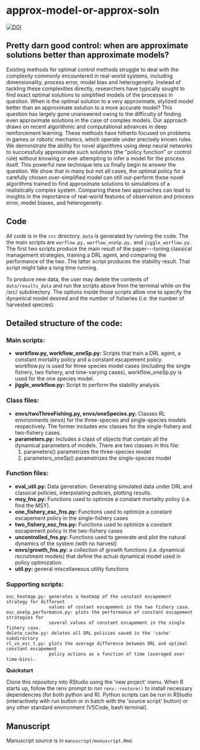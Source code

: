 # approx-model-or-approx-soln



[![DOI](https://zenodo.org/badge/572256056.svg)](https://zenodo.org/badge/latestdoi/572256056) 




## Pretty darn good control: when are approximate solutions better than approximate models?


Existing methods for optimal control methods struggle to deal with the
complexity commonly encountered in real-world systems, including
dimensionality, process error, model bias and heterogeneity.  Instead
of tackling these complexities directly, researchers have typically
sought to find exact optimal solutions to simplified models of the
processes in question. When is the optimal solution to a very
approximate, stylized model better than an approximate solution to a
more accurate model? This question has largely gone unanswered owing
to the difficulty of finding even approximate solutions in the case of
complex models.  Our approach draws on recent algorithmic and
computational advances in deep reinforcement learning. These methods
have hitherto focused on problems in games or robotic mechanics, which
operate under precisely known rules. We demonstrate the ability for
novel algorithms using deep neural networks to successfully
approximate such solutions (the "policy function" or control rule)
without knowing or ever attempting to infer a model for the process
itself. This powerful new technique lets us finally begin to answer
the question. We show that in many but not all cases, the optimal
policy for a carefully chosen over-simplified model can still
out-perform these novel algorithms trained to find approximate
solutions to simulations of a realistically complex system. Comparing
these two approaches can lead to insights in the importance of
real-world features of observation and process error, model biases,
and heterogeneity.

## Code

All code is in the `src` directory. `data` is generated by running the code.
The the main scripts are `worflow.py,` `worflow_oneSp.py,` and `jiggle_worflow.py.`
The first two scripts produce the main result of the paper---tuning classical 
management strategies, training a DRL agent, and comparing the performance of 
the two. The latter script produces the stability result. That script might
take a long time running.

To produce new data, the user may delete the contents of `data/results_data` 
and run the scripts above from the terminal while on the /src/ subdirectory. The 
options inside those scripts allow one to specify the dynamical model desired and 
the number of fisheries (i.e. the number of harvested species).

## Detailed structure of the code: 

### Main scripts:

  + **workflow.py, workflow_oneSp.py:**
    Scripts that train a DRL agent, a constant mortality policy and a constant escapement policy.
    workflow.py is used for three species model cases (including the single fishery, two fishery, and time-varying cases),
    workflow_oneSp.py is used for the one species model.
  + **jiggle_workflow.py:**
    Script to perform the stability analysis

### Class files:

  + **envs/twoThreeFishing.py, envs/oneSpecies.py:**
    Classes RL environments (envs) for the three-species and single-species models respectively. The former includes
    env classes for the single-fishery and two-fishery cases.
  + **parameters.py:**
    Includes a class of objects that contain all the dynamical parameters of models. There are two classes in this file:
    1. parameters() parametrizes the three-species model
    2. parameters_oneSp() parametrizes the single-species model

### Function files:

  + **eval_util.py:** Data generation.
      Generating simulated data under DRL and classical policies, interpolating policies, plotting results.
  + **msy_fns.py:** Functions used to optimize a constant mortality policy (i.e. find the MSY).
  + **one_fishery_esc_fns.py:** Functions used to optimize a constant escapement policy in the single-fishery cases
  + **two_fishery_esc_fns.py:** Functions used to optimize a constant escapement policy in the two-fishery cases
  + **uncontrolled_fns.py:** Functions used to generate and plot the natural dynamics of the system (with no harvest)
  + **envs/growth_fns.py:** a collection of growth functions (i.e. dynamical recruitment models) that define the actual dynamical model used in policy optimization.
  + **util.py:** general miscellaneous utility functions

### Supporting scripts:

    esc_heatmap.py: generates a heatmap of the constant escapement strategy for different
                    values of costant escapement in the two fishery case.
    esc_oneSp_performance.py: plots the performance of constant escapement strategies for
                    several values of constant escapement in the single fishery case.
    delete_cache.py: deletes all DRL policies saved in the 'cache' subdirectory
    rl_vs_esc_t.py: plots the average difference between DRL and optimal constant escapement
                    policy actions as a function of time (averaged over time-bins).

**Quickstart**

Clone this repository into RStudio using the 'new project' menu.  When R starts up, follow the renv prompt to
run `renv::restore()` to install necessary dependencies (for both python and R). Python scripts can
be run in RStudio (interactively with run button or in batch with the 'source script' button) or any
other standard environment (VSCode, bash terminal).  

## Manuscript

Manuscript source is in `manuscript/manuscript.Rmd`.  
